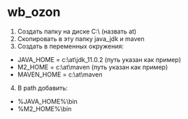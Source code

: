 # wb_ozon

1. Cоздать папку на диске C:\ (назвать at)
2. Скопировать в эту папку java_jdk и maven
3. Создать в переменных окружения:
- JAVA_HOME = c:\at\jdk_11.0.2 (путь указан как пример)
- M2_HOME = c:\at\maven (путь указан как пример)
- MAVEN_HOME = c:\at\maven
4. В path добавить:
- %JAVA_HOME%\bin
- %M2_HOME%\bin

